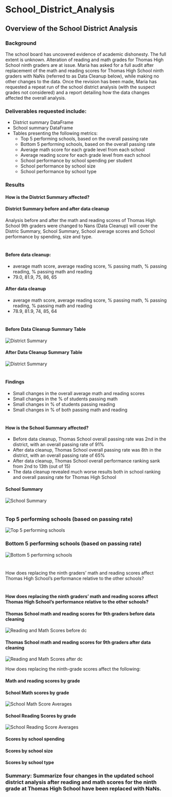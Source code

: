 # School_District_Analysis
## Overview of the School District Analysis
### Background
The school board has uncovered evidence of academic dishonesty.  The full extent is unknown.  Alteration of reading and math grades for Thomas High School ninth graders are at issue.  Maria has asked for a full audit after replacement of the math and reading scores for Thomas High School ninth graders with NaNs (referred to as Data Cleanup below), while making no other changes to the data. Once the revision has been made, Maria has requested a repeat run of the school district analysis (with the suspect grades not considered) and a report detailing how the data changes affected the overall analysis.

### Deliverables requested include:
* District summary DataFrame 
* School summary DataFrame 
* Tables presenting the following metrics:
    * Top 5 performing schools, based on the overall passing rate 
    * Bottom 5 performing schools, based on the overall passing rate 
    * Average math score for each grade level from each school 
    * Average reading score for each grade level from each school 
    * School performance by school spending per student 
    * School performance by school size 
    * School performance by school type 

### Results 

#### How is the District Summary affected?
#### District Summary before and after data cleanup
Analysis before and after the math and reading scores of Thomas High School 9th graders were changed to Nans (Data Cleanup) will cover the Distric Summary, School Summary, School average scores and School performance by spending, size and type.

#
#### Before data cleanup: 
* average math score, average reading score, % passing math, % passing reading, % passing math and reading
* 79.0, 81.9, 75, 86, 65
#### After data cleanup
* average math score, average reading score, % passing math, % passing reading, % passing math and reading
* 78.9, 81.9, 74, 85, 64
#
#### Before Data Cleanup Summary Table
![District Summary](https://github.com/jcsargis00/School_District_Analysis/blob/main/Resources/districtsummarybefore.PNG)
#### After Data Cleanup Summary Table
![District Summary](https://github.com/jcsargis00/School_District_Analysis/blob/main/Resources/districtsummary.PNG)
#
#### Findings
* Small changes in the overall average math and reading scores
* Small changes in the % of students passing math
* Small changes in % of students passing reading 
* Small changes in % of both passing math and reading
#
#### How is the School Summary affected?
* Before data cleanup, Thomas School overall passing rate was 2nd in the district, with an overall passing rate of 91%
* After data cleanup, Thomas School overall passing rate was  8th in the district, with an overall passing rate of 65%
* After data cleanup, Thomas School overall performance ranking sank from 2nd to 13th (out of 15)
* The data cleanup revealed much worse results both in school ranking and overall passing rate for Thomas High School
#### School Summary
![School Summary](https://github.com/jcsargis00/School_District_Analysis/blob/main/Resources/school_summary.PNG) 
#
### Top 5 performing schools (based on passing rate)
![Top 5 performing schools](https://github.com/jcsargis00/School_District_Analysis/blob/main/Resources/topfive.PNG)
### Bottom 5 performing schools (based on passing rate)
![Bottom 5 performing schools](https://github.com/jcsargis00/School_District_Analysis/blob/main/Resources/bottom5.PNG)
#
How does replacing the ninth graders’ math and reading scores affect Thomas High School’s performance relative to the other schools?
#
#### How does replacing the ninth graders’ math and reading scores affect Thomas High School’s performance relative to the other schools?
#### Thomas School math and reading scores for 9th graders before data cleaning
![Reading and Math Scores before dc](https://github.com/jcsargis00/School_District_Analysis/blob/main/Resources/schooloverallbefore.PNG)
#### Thomas School math and reading scores for 9th graders after data cleaning
![Reading and Math Scores after dc](https://github.com/jcsargis00/School_District_Analysis/blob/main/Resources/schooloverallpassingafter.PNG)

How does replacing the ninth-grade scores affect the following:
#### Math and reading scores by grade
#### School Math scores by grade
![School Math Score Averages](https://github.com/jcsargis00/School_District_Analysis/blob/main/Resources/averagemath.PNG)
#### School Reading Scores by grade
![School Reading Score Averages](https://github.com/jcsargis00/School_District_Analysis/blob/main/Resources/averagereading.PNG)
#### Scores by school spending
#### Scores by school size
#### Scores by school type
### Summary: Summarize four changes in the updated school district analysis after reading and math scores for the ninth grade at Thomas High School have been replaced with NaNs.